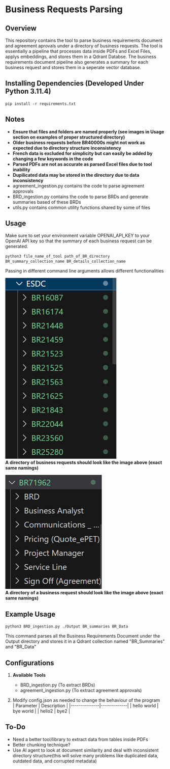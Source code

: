 # Business Requests Parsing

## Overview
This repository contains the tool to parse business requirements document and agreement aprovals under a directory of business requests.
The tool is essentially a pipeline that processes data inside PDFs and Excel Files, applys embeddings, and stores them in a Qdrant Databse.
The business requirements document pipeline also generates a summary for each business request and stores them in a seperate vector database.

## Installing Dependencies (Developed Under Python 3.11.4)
   ```
   pip install -r requirements.txt
   ```
## Notes
   - **Ensure that files and folders are named properly (see images in Usage section on examples of proper structured directory)**
   - **Older business requests before BR40000s might not work as expected due to directory structure inconsistency**
   - **French data is excluded for simplicity but can easily be added by changing a few keywords in the code**
   - **Parsed PDFs are not as accurate as parsed Excel files due to tool inability**
   - **Dupilicated data may be stored in the directory due to data inconsistency**
   - agreement_ingestion.py contains the code to parse agreement approvals
   - BRD_ingestion.py contains the code to parse BRDs and generate summaries based of these BRDs
   - utils.py contains common utility functions shared by some of files

## Usage
Make sure to set your environment variable OPENAI_API_KEY to your OpenAI API key so that the summary of each business request can be generated.  
  
```
python3 file_name_of_tool path_of_BR_directory BR_summary_collection_name BR_details_collection_name
```  
Passing in different command line arguments allows different functionalities  
  
![alt text](https://github.com/ssc-dsai/Business_Requests_Parsing/blob/main/example1.png)  
**A directory of business requests should look like the image above (exact same namings)**

![alt text](https://github.com/ssc-dsai/Business_Requests_Parsing/blob/main/example2.png)  
**A directory of a business request should look like the image above (exact same namings)**


## Example Usage
```
python3 BRD_ingestion.py ./Output BR_summaries BR_Data
```

This command parses all the Business Requirements Document under the Output directory and stores it in a Qdrant collection named "BR_Summaries" and "BR_Data"

## Configurations
1. **Available Tools**
   - BRD_ingestion.py (To extract BRDs)
   - agreement_ingestion.py (To extract agreement approvals)

2. Modify config.json as needed to change the behaviour of the program  
| Parameter    | Description |
|--------------|-------------|
| hello world  | bye world   |
| hello2       | bye2        |

## To-Do
   - Need a better tool/library to extract data from tables inside PDFs
   - Better chunking technique?
   - Use AI agent to look at document similarity and deal with inconsistent directory structure(this will solve many problems like duplicated data, outdated data, and corrupted metadata)
